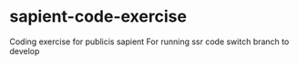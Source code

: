 # sapient-code-exercise
Coding exercise for publicis sapient
For running ssr code switch branch to develop
